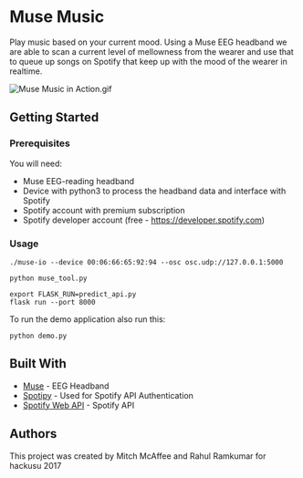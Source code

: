 # Muse Music

Play music based on your current mood.
Using a Muse EEG headband we are able to scan a current level of mellowness from the wearer and use that to queue up songs on Spotify that keep up with the mood of the wearer in realtime.

![Muse Music in Action.gif](https://github.com/themcaffee/muse-music/blob/master/)
## Getting Started


### Prerequisites
You will need:
* Muse EEG-reading headband
* Device with python3 to process the headband data and interface with Spotify
* Spotify account with premium subscription
* Spotify developer account (free - https://developer.spotify.com)


### Usage

```
./muse-io --device 00:06:66:65:92:94 --osc osc.udp://127.0.0.1:5000
```

```
python muse_tool.py
```

```
export FLASK_RUN=predict_api.py
flask run --port 8000
```

To run the demo application also run this:
```
python demo.py
```

## Built With
* [Muse](http://www.choosemuse.com/) - EEG Headband
* [Spotipy](https://github.com/plamere/spotipy/) - Used for Spotify API Authentication
* [Spotify Web API](https://developer.spotify.com/web-api/) - Spotify API

## Authors
This project was created by Mitch McAffee and Rahul Ramkumar for hackusu 2017
